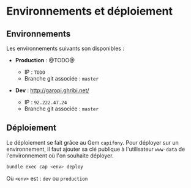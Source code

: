 Environnements et déploiement
=============================

Environnements
--------------

Les environnements suivants son disponibles :

 * **Production** : @TODO@
    - IP : `TODO`
    - Branche git associée : `master`

 * **Dev** : http://garopi.ghribi.net/
    - IP : `92.222.47.24`
    - Branche git associée : `master`

Déploiement
-----------

Le déploiement se fait grâce au Gem `capifony`.
Pour déployer sur un environnement, il faut ajouter sa clé publique à l'utilisateur `www-data` de l'environnement où l'on souhaite déployer.

``` bash
bundle exec cap <env> deploy
```

Où `<env>` est : `dev` ou `production`
